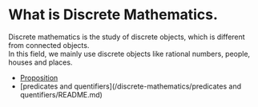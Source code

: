 # What is Discrete Mathematics.
Discrete mathematics is the study of discrete objects, which is different from connected objects.<br>
In this field, we mainly use discrete objects like rational numbers, people, houses and places.

* [Proposition](/discrete-mathematics/proposition/README.md)
* [predicates and quentifiers](/discrete-mathematics/predicates and quentifiers/README.md)
